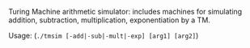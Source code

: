 Turing Machine arithmetic simulator: includes machines for simulating addition, subtraction, multiplication, exponentiation by a TM.

Usage: (`./tmsim [-add|-sub|-mult|-exp] [arg1] [arg2]`)
